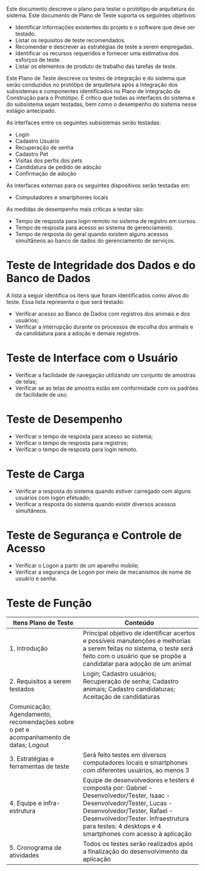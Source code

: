 Este documento descreve o plano para testar o protótipo de arquitetura do sistema. Este documento de Plano de Teste suporta os seguintes objetivos:
* Identificar informações existentes do projeto e o software que deve ser testado.
* Listar os requisitos de teste recomendados.
* Recomendar e descrever as estratégias de teste a serem empregadas.
* Identificar os recursos requeridos e fornecer uma estimativa dos esforços de teste.
* Listar os elementos de produto de trabalho das tarefas de teste.


Este Plano de Teste descreve os testes de integração e do sistema que serão conduzidos no protótipo de arquitetura após a integração dos subsistemas e componentes identificados no Plano de Integração da Construção para o Protótipo. É crítico que todas as interfaces do sistema e do subsistema sejam testadas, bem como o desempenho do sistema nesse estágio antecipado.

As interfaces entre os seguintes subsistemas serão testadas:

* Login 
* Cadastro Usuário
* Recuperação de senha
* Cadastro Pet
* Visitas dos perfis dos pets
* Candidatura de pedido de adoção
* Confirmação de adoção


As interfaces externas para os seguintes dispositivos serão testadas em:

* Computadores e smartphones locais


As medidas de desempenho mais críticas a testar são:

* Tempo de resposta para login remoto no sistema de registro em cursos.
* Tempo de resposta para acesso ao sistema de gerenciamento.
* Tempo de resposta do geral quando existem alguns acessos simultâneos ao banco de dados do gerenciamento de serviços.

# Teste de Integridade dos Dados e do Banco de Dados
A lista a seguir identifica os itens que foram identificados como alvos do teste. Essa lista representa o que será testado:

* Verificar acesso ao Banco de Dados com registros dos animais e dos usuários;
* Verificar a interrupção durante os processos de escolha dos animais e da candidatura para a adoção e demais registros.

# Teste de Interface com o Usuário

* Verificar a facilidade de navegação utilizando um conjunto de amostras de telas;
* Verificar se as telas de amostra estão em conformidade com os padrões de facilidade de uso.

# Teste de Desempenho

* Verificar o tempo de resposta para acesso ao sistema;
* Verificar o tempo de resposta para registros;
* Verificar o tempo de resposta para login remoto.

# Teste de Carga

* Verificar a resposta do sistema quando estiver carregado com alguns usuários com logon efetuado;
* Verificar a resposta do sistema quando existir diversos acessos simultâneos.

# Teste de Segurança e Controle de Acesso

* Verificar o Logon a partir de um aparelho mobile;
* Verificar a segurança de Logon por meio de mecanismos de nome de usuário e senha.

# Teste de Função

|Itens Plano de Teste| Conteúdo                                             |
|--|-------------------------------------------------------|
|1. Introdução| Principal objetivo de identificar acertos e possíveis manutenções e melhorias a serem feitas no sistema, o teste será feito com o usuário que se propõe a candidatar para adoção de um animal |
|2. Requisitos a serem testados| Login; Cadastro usuários; Recuperação de senha; Cadastro animais; Cadastro candidaturas; Aceitação de candidaturas
Comunicação; Agendamento, recomendações sobre o pet e acompanhamento de datas; Logout     |
|3. Estratégias e ferramentas de teste| Será feito testes em diversos computadores locais e smartphones com diferentes usuários, ao menos 3        |
|4. Equipe e infra-estrutura| Equipe de desenvolvedores e testers é composta por: Gabriel - Desenvolvedor/Tester, Isaac - Desenvolvedor/Tester, Lucas - Desenvolvedor/Tester, Rafael - Desenvolvedor/Tester. Infraestrutura para testes: 4 desktops e 4 smartphones com acesso à aplicação        |
|5. Cronograma de atividades| Todos os testes serão realizados após a finalização do desenvolvimento da aplicação        |


